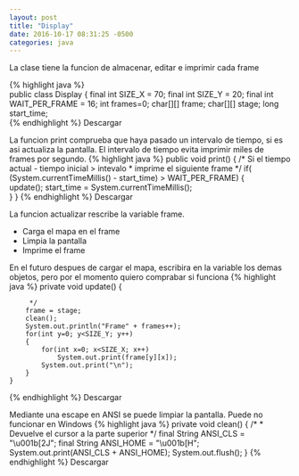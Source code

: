 ```yaml
---
layout: post
title: "Display"
date: 2016-10-17 08:31:25 -0500
categories: java
---
```


La clase tiene la funcion de almacenar, editar e imprimir cada frame

{% highlight java %}	
public class Display
{
	final int SIZE_X = 70;
	final int SIZE_Y = 20;
	final int WAIT_PER_FRAME = 16; 
	int frames=0;
	char[][] frame;
	char[][] stage;
	long start_time;	
{% endhighlight %}
<a onclick="dl(0);">Descargar</a>

La funcion print comprueba que haya pasado un intervalo de tiempo, si es asi actualiza la pantalla.
El intervalo de tiempo evita imprimir miles de frames por segundo.
{% highlight java %}
	public void print()
	{
		/* Si el tiempo actual - tiempo inicial > intevalo
		 * imprime el siguiente frame
		 */
		if( (System.currentTimeMillis() - start_time) > WAIT_PER_FRAME)
		{		
			update();
			start_time = System.currentTimeMillis();		
		}
	}
{% endhighlight %}
<a onclick="dl(1);">Descargar</a>

La funcion actualizar rescribe la variable frame.

 * Carga el mapa en el frame 
 * Limpia la pantalla
 * Imprime el frame

En el futuro despues de cargar el mapa, escribira en la variable los demas objetos, pero por el momento quiero comprabar si funciona
{% highlight java %}
	private void update()
	{

		 */
		frame = stage;
		clean();
		System.out.println("Frame" + frames++);
		for(int y=0; y<SIZE_Y; y++)
		{
			for(int x=0; x<SIZE_X; x++)
				System.out.print(frame[y][x]);
			System.out.print("\n");
		}
	}
{% endhighlight %}
<a onclick="dl(2);">Descargar</a>

Mediante una escape en ANSI se puede limpiar la pantalla. Puede no funcionar en Windows
{% highlight java %}
	private void clean()
	{
		/* 
	     * Devuelve el cursor a la parte superior
	     */
	    final String ANSI_CLS = "\u001b[2J";
	    final String ANSI_HOME = "\u001b[H";
	    System.out.print(ANSI_CLS + ANSI_HOME);
	    System.out.flush();
	}
{% endhighlight %}
<a onclick="dl(3);">Descargar</a>
